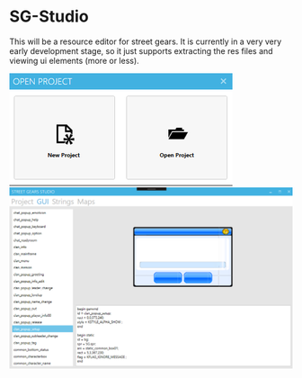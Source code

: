 # SG-Studio
This will be a resource editor for street gears.
It is currently in a very very early development stage, so it just supports extracting the res files and viewing ui elements (more or less).

![open file](https://raw.githubusercontent.com/itsexe/SG-Studio/master/res/1.png)
![editor](https://raw.githubusercontent.com/itsexe/SG-Studio/master/res/2.png)
